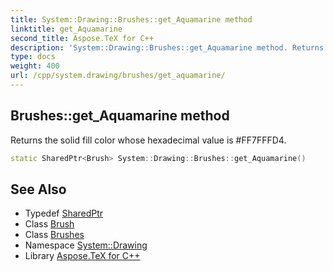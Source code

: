 ```yaml
---
title: System::Drawing::Brushes::get_Aquamarine method
linktitle: get_Aquamarine
second_title: Aspose.TeX for C++
description: 'System::Drawing::Brushes::get_Aquamarine method. Returns the solid fill color whose hexadecimal value is #FF7FFFD4 in C++.'
type: docs
weight: 400
url: /cpp/system.drawing/brushes/get_aquamarine/
---
```

## Brushes::get_Aquamarine method


Returns the solid fill color whose hexadecimal value is #FF7FFFD4.

```cpp
static SharedPtr<Brush> System::Drawing::Brushes::get_Aquamarine()
```

## See Also

* Typedef [SharedPtr](../../../system/sharedptr/)
* Class [Brush](../../brush/)
* Class [Brushes](../)
* Namespace [System::Drawing](../../)
* Library [Aspose.TeX for C++](../../../)
